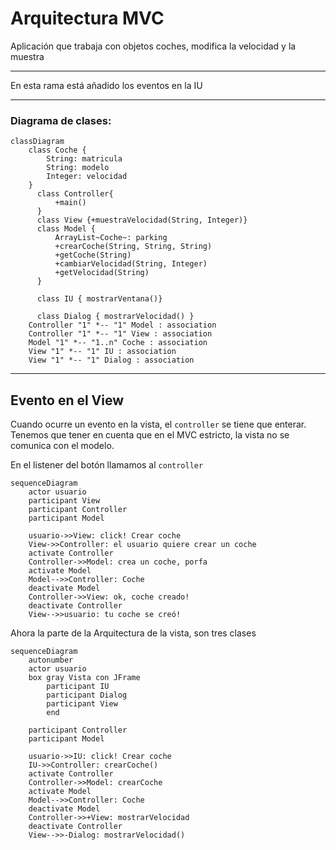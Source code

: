 # Arquitectura MVC

Aplicación que trabaja con objetos coches, modifica la velocidad y la muestra

---

En esta rama está añadido los eventos en la IU

---
### Diagrama de clases:

```mermaid
classDiagram
    class Coche {
        String: matricula
        String: modelo
        Integer: velocidad
    }
      class Controller{
          +main()
      }
      class View {+muestraVelocidad(String, Integer)}
      class Model {
          ArrayList~Coche~: parking
          +crearCoche(String, String, String)
          +getCoche(String)
          +cambiarVelocidad(String, Integer)
          +getVelocidad(String)
      }
      
      class IU { mostrarVentana()}
      
      class Dialog { mostrarVelocidad() }
    Controller "1" *-- "1" Model : association
    Controller "1" *-- "1" View : association
    Model "1" *-- "1..n" Coche : association
    View "1" *-- "1" IU : association
    View "1" *-- "1" Dialog : association
```

---

## Evento en el View

Cuando ocurre un evento en la vista, el `controller` se tiene que enterar.
Tenemos que tener en cuenta que en el MVC estricto, la vista no se comunica con el modelo.

En el listener del botón llamamos al `controller`


```mermaid
sequenceDiagram
    actor usuario
    participant View
    participant Controller
    participant Model
    
    usuario->>View: click! Crear coche
    View->>Controller: el usuario quiere crear un coche
    activate Controller
    Controller->>Model: crea un coche, porfa
    activate Model
    Model-->>Controller: Coche
    deactivate Model
    Controller->>View: ok, coche creado!
    deactivate Controller
    View-->>usuario: tu coche se creó!
```

Ahora la parte de la Arquitectura de la vista, son tres clases
```mermaid
sequenceDiagram
    autonumber
    actor usuario
    box gray Vista con JFrame
        participant IU
        participant Dialog
        participant View
        end
        
    participant Controller
    participant Model

    usuario->>IU: click! Crear coche
    IU->>Controller: crearCoche()
    activate Controller
    Controller->>Model: crearCoche
    activate Model
    Model-->>Controller: Coche
    deactivate Model
    Controller->>+View: mostrarVelocidad
    deactivate Controller
    View-->>-Dialog: mostrarVelocidad()
```